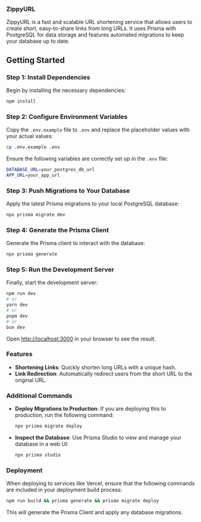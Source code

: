 
### ZippyURL

ZippyURL is a fast and scalable URL shortening service that allows users to create short, easy-to-share links from long URLs. It uses Prisma with PostgreSQL for data storage and features automated migrations to keep your database up to date.

## Getting Started

### Step 1: Install Dependencies

Begin by installing the necessary dependencies:

```bash
npm install
```

### Step 2: Configure Environment Variables

Copy the `.env.example` file to `.env` and replace the placeholder values with your actual values:

```bash
cp .env.example .env
```

Ensure the following variables are correctly set up in the `.env` file:

```bash
DATABASE_URL=your_postgres_db_url
APP_URL=your_app_url
```



### Step 3: Push Migrations to Your Database

Apply the latest Prisma migrations to your local PostgreSQL database:

```bash
npx prisma migrate dev
```

### Step 4: Generate the Prisma Client

Generate the Prisma client to interact with the database:

```bash
npx prisma generate
```

### Step 5: Run the Development Server

Finally, start the development server:

```bash
npm run dev
# or
yarn dev
# or
pnpm dev
# or
bun dev
```

Open [http://localhost:3000](http://localhost:3000) in your browser to see the result.

### Features

- **Shortening Links**: Quickly shorten long URLs with a unique hash.
- **Link Redirection**: Automatically redirect users from the short URL to the original URL.

### Additional Commands

- **Deploy Migrations to Production**:
  If you are deploying this to production, run the following command:

  ```bash
  npx prisma migrate deploy
  ```

- **Inspect the Database**:
  Use Prisma Studio to view and manage your database in a web UI:

  ```bash
  npx prisma studio
  ```



### Deployment

When deploying to services like Vercel, ensure that the following commands are included in your deployment build process:

```bash
npm run build && prisma generate && prisma migrate deploy
```

This will generate the Prisma Client and apply any database migrations.